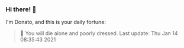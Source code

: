 ### Hi there! 👋 

I'm Donato, and this is your daily fortune:

> 🥠 You will die alone and poorly dressed.
Last update: Thu Jan 14 08:35:43 2021